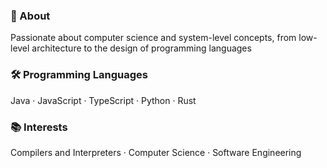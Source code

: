 
### 🧾 About
Passionate about computer science and system-level concepts, from low-level architecture to the design of programming languages
### 🛠️ Programming Languages
Java · JavaScript · TypeScript · Python · Rust

### 📚 Interests
Compilers and Interpreters · Computer Science · Software Engineering
